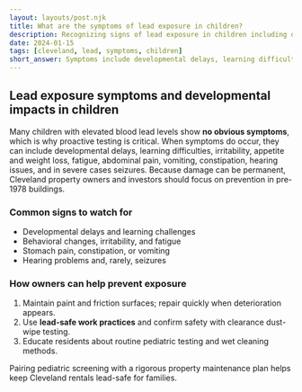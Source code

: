 ```yaml
---
layout: layouts/post.njk
title: What are the symptoms of lead exposure in children?
description: Recognizing signs of lead exposure in children including developmental delays, learning difficulties, and behavioral changes
date: 2024-01-15
tags: [cleveland, lead, symptoms, children]
short_answer: Symptoms include developmental delays, learning difficulties, irritability, appetite loss, fatigue, abdominal pain, and seizures. Many children show no obvious signs.
---
```

<h2>Lead exposure symptoms and developmental impacts in children</h2>
<p>Many children with elevated blood lead levels show <strong>no obvious symptoms</strong>, which is why proactive testing is critical. When symptoms do occur, they can include developmental delays, learning difficulties, irritability, appetite and weight loss, fatigue, abdominal pain, vomiting, constipation, hearing issues, and in severe cases seizures. Because damage can be permanent, Cleveland property owners and investors should focus on prevention in pre-1978 buildings.</p>
<h3>Common signs to watch for</h3>
<ul>
  <li>Developmental delays and learning challenges</li>
  <li>Behavioral changes, irritability, and fatigue</li>
  <li>Stomach pain, constipation, or vomiting</li>
  <li>Hearing problems and, rarely, seizures</li>
</ul>
<h3>How owners can help prevent exposure</h3>
<ol>
  <li>Maintain paint and friction surfaces; repair quickly when deterioration appears.</li>
  <li>Use <strong>lead-safe work practices</strong> and confirm safety with clearance dust-wipe testing.</li>
  <li>Educate residents about routine pediatric testing and wet cleaning methods.</li>
</ol>
<p>Pairing pediatric screening with a rigorous property maintenance plan helps keep Cleveland rentals lead-safe for families.</p>
